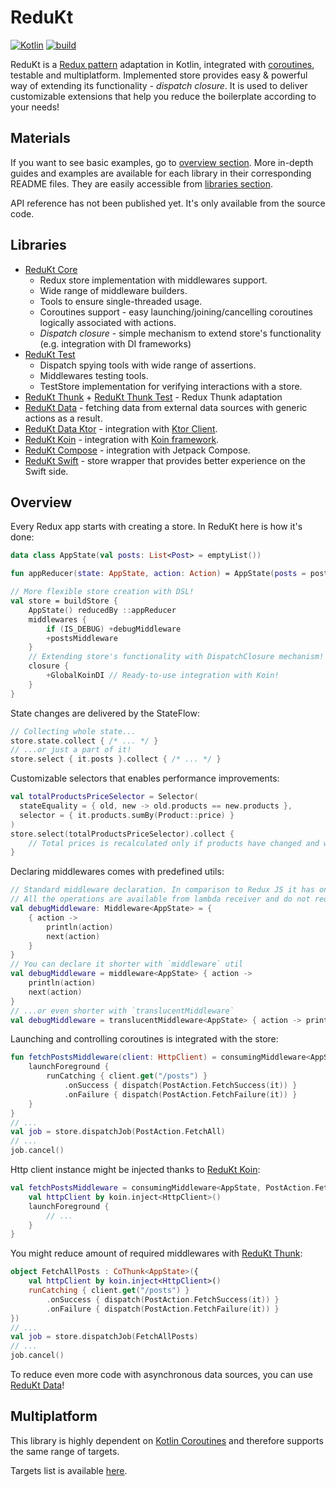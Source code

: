 # ReduKt

[![Kotlin](https://img.shields.io/badge/kotlin-1.8.10-blue.svg?logo=kotlin)](http://kotlinlang.org) [![build](https://github.com/DaftMobile/ReduKt/actions/workflows/gradle.yml/badge.svg)](https://github.com/DaftMobile/ReduKt/actions/workflows/gradle.yml)

ReduKt is a [Redux pattern](https://redux.js.org/understanding/thinking-in-redux/three-principles) adaptation in Kotlin,
integrated with [coroutines](https://github.com/Kotlin/kotlinx.coroutines), testable and multiplatform.
Implemented store provides easy & powerful way of extending its functionality - _dispatch closure_.
It is used to deliver customizable extensions that help you reduce the boilerplate according to your needs!

## Materials
If you want to see basic examples, go to [overview section](#overview).
More in-depth guides and examples are available for each library in their corresponding README files. They are easily accessible from
[libraries section](#libraries).

API reference has not been published yet. It's only available from the source code.

## Libraries

* [ReduKt Core](redukt-core)
    * Redux store implementation with middlewares support.
    * Wide range of middleware builders.
    * Tools to ensure single-threaded usage.
    * Coroutines support - easy launching/joining/cancelling coroutines logically associated with actions.
    * _Dispatch closure_ - simple mechanism to extend store's functionality (e.g. integration with DI frameworks)
* [ReduKt Test](redukt-test)
    * Dispatch spying tools with wide range of assertions.
    * Middlewares testing tools.
    * TestStore implementation for verifying interactions with a store.
* [ReduKt Thunk](redukt-thunk) + [ReduKt Thunk Test](redukt-test-thunk) - Redux Thunk adaptation
* [ReduKt Data](redukt-data) - fetching data from external data sources with generic actions as a result.
* [ReduKt Data Ktor](redukt-data-ktor) - integration with
[Ktor Client](https://ktor.io/docs/welcome.html).
* [ReduKt Koin](redukt-koin) - integration with [Koin framework](https://github.com/InsertKoinIO/koin).
* [ReduKt Compose](redukt-compose) - integration with Jetpack Compose.
* [ReduKt Swift](redukt-swift) - store wrapper that provides better experience on the Swift side.

## Overview

Every Redux app starts with creating a store. In ReduKt here is how it's done:

```kotlin
data class AppState(val posts: List<Post> = emptyList())

fun appReducer(state: AppState, action: Action) = AppState(posts = postsReducer(state.posts, action))

// More flexible store creation with DSL!
val store = buildStore {
    AppState() reducedBy ::appReducer
    middlewares {
        if (IS_DEBUG) +debugMiddleware
        +postsMiddleware
    }
    // Extending store's functionality with DispatchClosure mechanism!
    closure {
        +GlobalKoinDI // Ready-to-use integration with Koin!
    }
}
```

State changes are delivered by the StateFlow:
```kotlin
// Collecting whole state...
store.state.collect { /* ... */ }
// ...or just a part of it!
store.select { it.posts }.collect { /* ... */ }
```

Customizable selectors that enables performance improvements:
```kotlin
val totalProductsPriceSelector = Selector(
  stateEquality = { old, new -> old.products == new.products },
  selector = { it.products.sumBy(Product::price) }
)
store.select(totalProductsPriceSelector).collect { 
    // Total prices is recalculated only if products have changed and when value is really needed!
}
```

Declaring middlewares comes with predefined utils:
```kotlin
// Standard middleware declaration. In comparison to Redux JS it has only 1 nested lambda.
// All the operations are available from lambda receiver and do not require declaring them as parameters!
val debugMiddleware: Middleware<AppState> = {
    { action ->
        println(action)
        next(action)
    }
}
// You can declare it shorter with `middleware` util
val debugMiddleware = middleware<AppState> { action ->
    println(action)
    next(action)
}
// ...or even shorter with `translucentMiddleware`
val debugMiddleware = translucentMiddleware<AppState> { action -> println(action) }
```

Launching and controlling coroutines is integrated with the store:
```kotlin
fun fetchPostsMiddleware(client: HttpClient) = consumingMiddleware<AppState, PostAction.FetchAll> {
    launchForeground {
        runCatching { client.get("/posts") }
            .onSuccess { dispatch(PostAction.FetchSuccess(it)) }
            .onFailure { dispatch(PostAction.FetchFailure(it)) }
    }
}
// ...
val job = store.dispatchJob(PostAction.FetchAll)
// ...
job.cancel()
```

Http client instance might be injected thanks to [ReduKt Koin](redukt-koin):
```kotlin
val fetchPostsMiddleware = consumingMiddleware<AppState, PostAction.FetchAll> {
    val httpClient by koin.inject<HttpClient>()
    launchForeground {
        // ...
    }
}
```

You might reduce amount of required middlewares with [ReduKt Thunk](redukt-thunk):
```kotlin
object FetchAllPosts : CoThunk<AppState>({
    val httpClient by koin.inject<HttpClient>()
    runCatching { client.get("/posts") }
        .onSuccess { dispatch(PostAction.FetchSuccess(it)) }
        .onFailure { dispatch(PostAction.FetchFailure(it)) }
})
// ...
val job = store.dispatchJob(FetchAllPosts)
// ...
job.cancel()
```

To reduce even more code with asynchronous data sources, you can use [ReduKt Data](redukt-data)!

## Multiplatform

This library is highly dependent on [Kotlin Coroutines](https://github.com/Kotlin/kotlinx.coroutines) and therefore
supports the same range of targets.

Targets list is available [here](build-redukt/src/main/kotlin/redukt-lib.gradle.kts).
